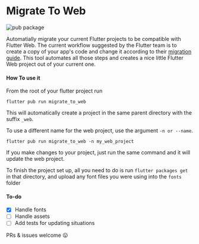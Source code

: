 # Migrate To Web
![pub package](https://img.shields.io/pub/v/migrate_to_web.svg)

Automatially migrate your current Flutter projects to be compatible with Flutter Web. The current workflow suggested by the Flutter team is to create a copy of your app's code and change it according to their [migration guide](https://github.com/flutter/flutter_web/blob/master/docs/migration_guide.md). This tool automates all those steps and creates a nice little Flutter Web project out of your current one.

#### How To use it
From the root of your flutter project run

    flutter pub run migrate_to_web

This will automatically create a project in the same parent directory with the suffix `_web`.

To use a different name for the web project, use the argument `-n or --name`.

    flutter pub run migrate_to_web -n my_web_project

If you make changes to your project, just run the same command and it will update the web project.

To finish the project set up, all you need to do is run `flutter packages get` in that directory, and upload any font files you were using into the `fonts` folder

#### To-do
- [x] Handle fonts
- [ ] Handle assets
- [ ] Add tests for updating situations

PRs & issues welcome 😛
